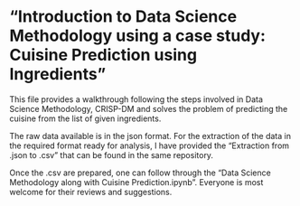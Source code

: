 # “Introduction to Data Science Methodology using a case study: Cuisine Prediction using Ingredients”  

This file provides a walkthrough following the steps involved in Data Science Methodology, CRISP-DM and solves the problem of predicting the cuisine from the list of given ingredients.  

The raw data available is in the json format. For the extraction of the data in the required format ready for analysis, I have provided the “Extraction from .json to .csv” that can be found in the same repository.  

Once the .csv are prepared, one can follow through the “Data Science Methodology along with Cuisine Prediction.ipynb”.
Everyone is most welcome for their reviews and suggestions.

